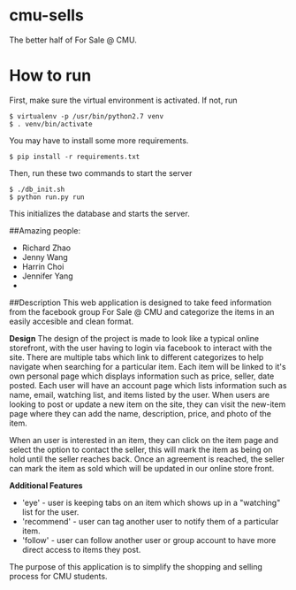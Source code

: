 # cmu-sells
The better half of For Sale @ CMU.

# How to run
First, make sure the virtual environment is activated. If not, run

```
$ virtualenv -p /usr/bin/python2.7 venv
$ . venv/bin/activate
```

You may have to install some more requirements.

```
$ pip install -r requirements.txt
```

Then, run these two commands to start the server

```
$ ./db_init.sh
$ python run.py run
```

This initializes the database and starts the server.



##Amazing people:
* Richard Zhao
* Jenny Wang
* Harrin Choi
* Jennifer Yang
*

##Description
This web application is designed to take feed information from the facebook group For Sale @ CMU and categorize the items in
an easily accesible and clean format.

  __Design__
  The design of the project is made to look like a typical online storefront, with the user having to login via facebook to
  interact with the site. There are multiple tabs which link to different categorizes to help navigate when searching for a
  particular item.
  Each item will be linked to it's own personal page which displays information such as price, seller, date posted.
  Each user will have an account page which lists information such as name, email, watching list, and items listed by the
  user.
  When users are looking to post or update a new item on the site, they can visit the new-item page where they can add the
  name, description, price, and photo of the item.

  When an user is interested in an item, they can click on the item page and select the option to contact the seller, this
  will mark the item as being on hold until the seller reaches back. Once an agreement is reached, the seller can mark the
  item as sold which will be updated in our online store front.

  __Additional Features__
  * 'eye' - user is keeping tabs on an item which shows up in a "watching" list for the user.
  * 'recommend' - user can tag another user to notify them of a particular item.
  * 'follow' - user can follow another user or group account to have more direct access to items they post.

The purpose of this application is to simplify the shopping and selling process for CMU students.

